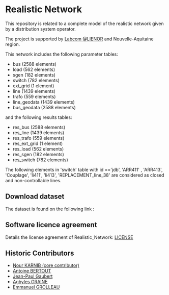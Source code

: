 # Realistic Network

This repository is related to a complete model of the realistic network given by a distribution system operator.
 
The project is supported by [Labcom @LIENOR](https://labcom-alienor.ensma.fr/) and Nouvelle-Aquitaine region.

This network includes the following parameter tables:
 * bus (2588 elements)
 * load (562 elements)
 * sgen (182 elements)
 * switch (782 elements)
 * ext_grid (1 element)
 * line (1439 elements)
 * trafo (559 elements)
 * line_geodata (1439 elements)
 * bus_geodata (2588 elements)

and the following results tables:
 * res_bus (2588 elements)
 * res_line (1439 elements)
 * res_trafo (559 elements)
 * res_ext_grid (1 element)
 * res_load (562 elements)
 * res_sgen (182 elements)
 * res_switch (782 elements)

The following elements in 'switch' table with id =='jdb',  'ARR411' , 'ARR413', 'Couplage', 'li411', 'li413', 'REPLACEMENT_line_38' are considered as closed and non-controllable lines.

## Download dataset

The dataset is found on the following link : 

## Software licence agreement

Details the license agreement of Realistic_Network: [LICENSE](LICENSE)

## Historic Contributors

* [Nour KARNIB (core contributor)](https://www.lias-lab.fr/members/nourkarnib/)
* [Antoine BERTOUT](https://www.lias-lab.fr/members/antoinebertout/)
* [Jean-Paul Gaubert](https://www.lias-lab.fr/fr/members/jeanpaulgaubert/)
* [Aghyles GRAINE](https://www.lias-lab.fr/fr/members/aghylesgraine/)
* [Emmanuel GROLLEAU](https://www.lias-lab.fr/members/emmanuelgrolleau/)
